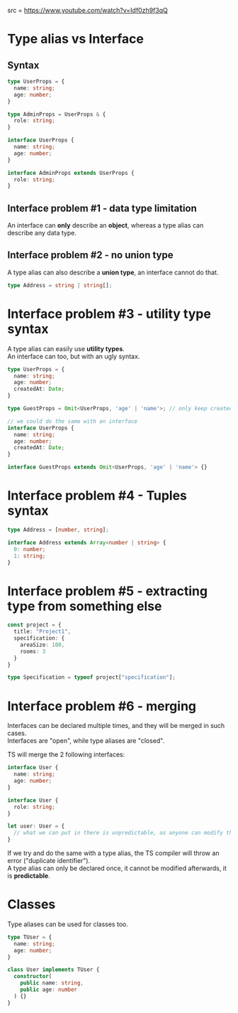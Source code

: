 src = https://www.youtube.com/watch?v=Idf0zh9f3qQ

# Type alias vs Interface

## Syntax

```ts
type UserProps = {
  name: string;
  age: number;
}

type AdminProps = UserProps & {
  role: string;
}
```

```ts
interface UserProps {
  name: string;
  age: number;
}

interface AdminProps extends UserProps {
  role: string;
}
```

## Interface problem #1 - data type limitation

An interface can **only** describe an **object**, whereas a type alias can describe any data type.  

## Interface problem #2 - no union type

A type alias can also describe a **union type**, an interface cannot do that.
```ts
type Address = string | string[];
```

# Interface problem #3 - utility type syntax

A type alias can easily use **utility types**.  
An interface can too, but with an ugly syntax.  

```ts
type UserProps = {
  name: string;
  age: number;
  createdAt: Date;
}

type GuestProps = Omit<UserProps, 'age' | 'name'>; // only keep createdAt

// we could do the same with an interface
interface UserProps {
  name: string;
  age: number;
  createdAt: Date;
}

interface GuestProps extends Omit<UserProps, 'age' | 'name'> {}
```

# Interface problem #4 - Tuples syntax

```ts
type Address = [number, string];

interface Address extends Array<number | string> {
  0: number;
  1: string;
}
```

# Interface problem #5 - extracting type from something else

```ts
const project = {
  title: "Project1",
  specification: {
    areaSize: 100,
    rooms: 3
  }
}

type Specification = typeof project["specification"];
```

# Interface problem #6 - merging

Interfaces can be declared multiple times, and they will be merged in such cases.  
Interfaces are "open", while type aliases are "closed".  

TS will merge the 2 following interfaces:
```ts
interface User {
  name: string;
  age: number;
}

interface User {
  role: string;
}

let user: User = {
  // what we can put in there is unpredictable, as anyone can modify the interface 
}
```

If we try and do the same with a type alias, the TS compiler will throw an error ("duplicate identifier").  
A type alias can only be declared once, it cannot be modified afterwards, it is **predictable**.  

# Classes

Type aliases can be used for classes too.  
```ts
type TUser = {
  name: string;
  age: number;
}

class User implements TUser {
  constructor(
    public name: string, 
    public age: number
  ) {}
}
```
